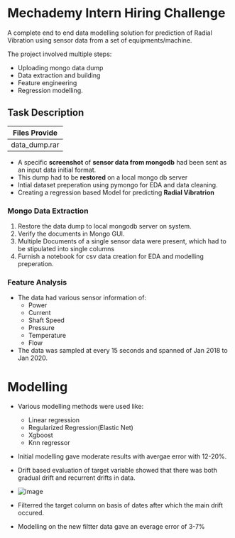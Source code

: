 
# Mechademy Intern Hiring Challenge

A complete end to end data modelling solution for prediction of Radial Vibration using sensor data from a set of equipments/machine.

The project involved multiple steps:
- Uploading mongo data dump
- Data extraction and building
- Feature engineering 
- Regression modelling.

## Task Description

| Files Provide |
|------|
|data_dump.rar|

* A specific **screenshot** of **sensor data from mongodb** had been sent as an input data initial format.
* This dump had to be **restored** on a local mongo db server
* Intial dataset preperation using pymongo for EDA and data cleaning.
* Creating a regression based Model for predicting **Radial Vibratrion**


### Mongo Data Extraction

1. Restore the data dump to local mongodb server on system.
2. Verify the documents in Mongo GUI.
3. Multiple Documents of a single sensor data were present, which had to be stipulated into single columns
4. Furnish a notebook for csv data creation for EDA and modelling preperation.


### Feature Analysis
- The data had various sensor information of:
    - Power
    - Current
    - Shaft Speed
    - Pressure 
    - Temperature
    - Flow 
- The data was sampled at every 15 seconds and spanned of Jan 2018 to Jan 2020.

# Modelling

- Various modelling methods were used like:
    - Linear regression
    - Regularized Regression(Elastic Net)
    - Xgboost
    - Knn regressor

- Initial modelling gave moderate results with avergae error with 12-20%.
- Drift based evaluation of target variable showed that there was both gradual drift and recurrent drifts in data.

- ![image](https://user-images.githubusercontent.com/96237008/180780206-c9e62b44-ce61-481c-a71d-4580e1a258a9.png)


- Filterred the target column on basis of dates after which the main drift occured.
- Modelling on the new filtter data gave an everage error of 3-7%

